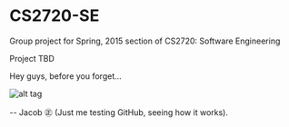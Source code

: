 # CS2720-SE
Group project for Spring, 2015 section of CS2720: Software Engineering

Project TBD


Hey guys, before you forget...

![alt tag](https://pbs.twimg.com/profile_images/507928108544958464/OCchHzpj_400x400.png)

-- Jacob ㊣ (Just me testing GitHub, seeing how it works).
